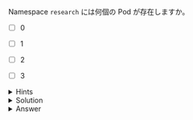 Namespace `research` には何個の Pod が存在しますか。

- [ ] 0
- [ ] 1
- [ ] 2
- [ ] 3


<details>
  <summary>Hints</summary>

`kubectl get pods` コマンドで `-n` フラグを指定します。

</details>

<details>
  <summary>Solution</summary>

`kubectl get pods -n research`{{execute}} を実行します。

</details>

<details>
  <summary>Answer</summary>

2

</details>